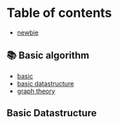 # Table of contents

* [newbie](README.md)

## 📚 Basic algorithm

* [basic](basic-algorithm/basic.md)
* [basic datastructure](basic-algorithm/basic-datastructure.md)
* [graph theory](basic-algorithm/graph-theory.md)

## Basic Datastructure
